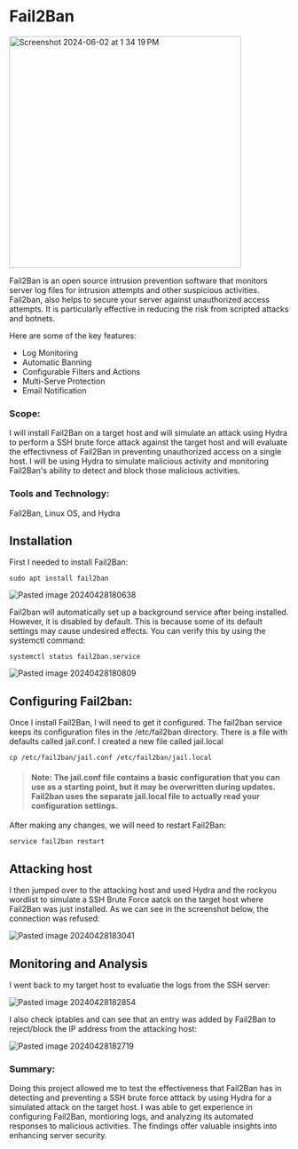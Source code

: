 # Fail2Ban

<img width="418" alt="Screenshot 2024-06-02 at 1 34 19 PM" src="https://github.com/lm3nitro/Projects/assets/55665256/4c6f7e45-9357-48e8-8df8-655b426de5cf">

Fail2Ban is an open source intrusion prevention software that monitors server log files for intrusion attempts and other suspicious activities. 
Fail2ban, also helps to secure your server against unauthorized access attempts. It is particularly effective in reducing the risk from scripted attacks and botnets.

Here are some of the key features:
+ Log Monitoring
+ Automatic Banning
+ Configurable Filters and Actions
+ Multi-Serve Protection
+ Email Notification

### Scope:

I will install Fail2Ban on a target host and will simulate an attack using Hydra to perform a SSH brute force attack against the target host and will evaluate the effectivness of Fail2Ban in preventing unauthorized access on a single host. I will be using Hydra to simulate malicious activity and monitoring Fail2Ban's ability to detect and block those malicious activities.

### Tools and Technology:

Fail2Ban, Linux OS, and Hydra


## Installation

First I needed to install Fail2Ban:

```
sudo apt install fail2ban
```

![Pasted image 20240428180638](https://github.com/lm3nitro/Projects/assets/55665256/4e8c7012-cae1-4479-94db-b8cf35b6187c)


Fail2ban will automatically set up a background service after being installed. However, it is disabled by default. This is because some of its default settings may cause undesired effects. You can verify this by using the systemctl command:

```
systemctl status fail2ban.service
```

![Pasted image 20240428180809](https://github.com/lm3nitro/Projects/assets/55665256/852d0464-bc4f-40de-aee0-d0b51db281a8)

## Configuring Fail2ban:

Once I install Fail2Ban, I will need to get it configured. The fail2ban service keeps its configuration files in the /etc/fail2ban directory. There is a file with defaults called jail.conf. I created a new file called jail.local

```
cp /etc/fail2ban/jail.conf /etc/fail2ban/jail.local
```

>#### Note: The jail.conf file contains a basic configuration that you can use as a starting point, but it may be overwritten during updates. Fail2ban uses the separate jail.local file to actually read your configuration settings.

After making any changes, we will need to restart Fail2Ban:

```
service fail2ban restart
```

## Attacking host

I then jumped over to the attacking host and used Hydra and the rockyou wordlist to simulate a SSH Brute Force aatck on the target host where Fail2Ban was just installed. As we can see in the screenshot below, the connection was refused:

![Pasted image 20240428183041](https://github.com/lm3nitro/Projects/assets/55665256/bbe6d98e-a10f-4b43-9715-425813b4eca4)


## Monitoring and Analysis

I went back to my target host to evaluatie the logs from the SSH server:

![Pasted image 20240428182854](https://github.com/lm3nitro/Projects/assets/55665256/015efbff-b8bd-468c-9a69-26ed31ecb9e4)

I also check iptables and can see that an entry was added by Fail2Ban to reject/block the IP address from the attacking host:

![Pasted image 20240428182719](https://github.com/lm3nitro/Projects/assets/55665256/a2c1f2df-5d7e-4a7d-bb1e-3849fa5e4097)

### Summary:

Doing this project allowed me to test the effectiveness that Fail2Ban has in detecting and preventing a SSH brute force atttack by using Hydra for a simulated attack on the target host. I was able to get experience in configuring Fail2Ban, montioring logs, and analyzing its automated responses to malicious activities. The findings offer valuable insights into enhancing server security. 

